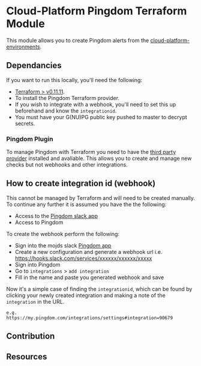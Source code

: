 # Cloud-Platform Pingdom Terraform Module
This module allows you to create Pingdom alerts from the [cloud-platform-environments](https://github.com/ministryofjustice/cloud-platform-environments).
## Dependancies
If you want to run this locally, you'll need the following:
- [Terraform > v0.11.11](https://www.terraform.io/downloads.html).
- To install the Pingdom Terraform provider.
- If you wish to integrate with a webhook, you'll need to set this up beforehand and know the `integrationid`.
- You must have your G(NU)PG public key pushed to master to decrypt secrets. 
### Pingdom Plugin
To manage Pingdom with Terraform you need to have the [third party provider](https://github.com/russellcardullo/terraform-provider-pingdom#install) installed and avaliable. This allows you to create and manage new checks but not webhooks and other integrations. 
## How to create integration id (webhook)
This cannot be managed by Terraform and will need to be created manually. To continue any further it is assumed you have the the following:
 - Access to the [Pingdom slack app](https://slack.com/apps/A0F814AV7-pingdom?next_id=0)
 - Access to Pingdom

To create the webhook perform the following:
 - Sign into the mojds slack [Pingdom app](https://slack.com/apps/A0F814AV7-pingdom?next_id=0)
 - Create a new configuration and generate a webhook url i.e. https://hooks.slack.com/services/xxxxxx/xxxxxx/xxxxx
 - Sign into Pingdom
 - Go to `integrations` > `add integration`
 - Fill in the name and paste you generated webhook and save

Now it's a simple case of finding the `integrationid`, which can be found by clicking your newly created integration and making a note of the `integration` in the URL. 
```
e.g. 
https://my.pingdom.com/integrations/settings#integration=90679
```
## Contribution
## Resources

